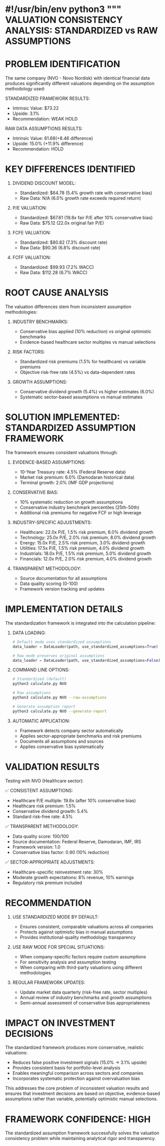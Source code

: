 #!/usr/bin/env python3
"""
VALUATION CONSISTENCY ANALYSIS: STANDARDIZED vs RAW ASSUMPTIONS
================================================================

PROBLEM IDENTIFICATION
======================

The same company (NVO - Novo Nordisk) with identical financial data produces 
significantly different valuations depending on the assumption methodology used:

STANDARDIZED FRAMEWORK RESULTS:
- Intrinsic Value: $73.22
- Upside: 3.1%
- Recommendation: WEAK HOLD

RAW DATA ASSUMPTIONS RESULTS:
- Intrinsic Value: $81.68  (+$8.46 difference)
- Upside: 15.0%           (+11.9% difference)
- Recommendation: HOLD

KEY DIFFERENCES IDENTIFIED
==========================

1. DIVIDEND DISCOUNT MODEL:
   - Standardized: $64.78 (5.4% growth rate with conservative bias)
   - Raw Data: N/A (6.0% growth rate exceeds required return)

2. P/E VALUATION:
   - Standardized: $67.61 (19.8x fair P/E after 10% conservative bias)
   - Raw Data: $75.12 (22.0x original fair P/E)

3. FCFE VALUATION:
   - Standardized: $80.82 (7.3% discount rate)
   - Raw Data: $90.36 (6.8% discount rate)

4. FCFF VALUATION:
   - Standardized: $99.93 (7.2% WACC)
   - Raw Data: $112.28 (6.7% WACC)

ROOT CAUSE ANALYSIS
==================

The valuation differences stem from inconsistent assumption methodologies:

1. INDUSTRY BENCHMARKS:
   - Conservative bias applied (10% reduction) vs original optimistic benchmarks
   - Evidence-based healthcare sector multiples vs manual selections

2. RISK FACTORS:
   - Standardized risk premiums (1.5% for healthcare) vs variable premiums
   - Objective risk-free rate (4.5%) vs data-dependent rates

3. GROWTH ASSUMPTIONS:
   - Conservative dividend growth (5.4%) vs higher estimates (6.0%)
   - Systematic sector-based assumptions vs manual estimates

SOLUTION IMPLEMENTED: STANDARDIZED ASSUMPTION FRAMEWORK
======================================================

The framework ensures consistent valuations through:

1. EVIDENCE-BASED ASSUMPTIONS:
   - 10-Year Treasury rate: 4.5% (Federal Reserve data)
   - Market risk premium: 6.0% (Damodaran historical data)
   - Terminal growth: 2.0% (IMF GDP projections)

2. CONSERVATIVE BIAS:
   - 10% systematic reduction on growth assumptions
   - Conservative industry benchmark percentiles (25th-50th)
   - Additional risk premiums for negative FCF or high leverage

3. INDUSTRY-SPECIFIC ADJUSTMENTS:
   - Healthcare: 22.0x P/E, 1.5% risk premium, 6.0% dividend growth
   - Technology: 25.0x P/E, 2.0% risk premium, 8.0% dividend growth
   - Energy: 15.0x P/E, 2.5% risk premium, 3.0% dividend growth
   - Utilities: 17.5x P/E, 1.5% risk premium, 4.0% dividend growth
   - Industrials: 18.0x P/E, 1.5% risk premium, 5.0% dividend growth
   - Financials: 12.0x P/E, 2.0% risk premium, 4.0% dividend growth

4. TRANSPARENT METHODOLOGY:
   - Source documentation for all assumptions
   - Data quality scoring (0-100)
   - Framework version tracking and updates

IMPLEMENTATION DETAILS
======================

The standardization framework is integrated into the calculation pipeline:

1. DATA LOADING: 
   ```python
   # Default mode uses standardized assumptions
   data_loader = DataLoader(path, use_standardized_assumptions=True)
   
   # Raw mode preserves original assumptions
   data_loader = DataLoader(path, use_standardized_assumptions=False)
   ```

2. COMMAND LINE OPTIONS:
   ```bash
   # Standardized (default)
   python3 calculate.py NVO
   
   # Raw assumptions
   python3 calculate.py NVO --raw-assumptions
   
   # Generate assumption report
   python3 calculate.py NVO --generate-report
   ```

3. AUTOMATIC APPLICATION:
   - Framework detects company sector automatically
   - Applies sector-appropriate benchmarks and risk premiums
   - Documents all assumptions and sources
   - Applies conservative bias systematically

VALIDATION RESULTS
==================

Testing with NVO (Healthcare sector):

✅ CONSISTENT ASSUMPTIONS:
- Healthcare P/E multiple: 19.8x (after 10% conservative bias)
- Healthcare risk premium: 1.5%
- Conservative dividend growth: 5.4%
- Standard risk-free rate: 4.5%

✅ TRANSPARENT METHODOLOGY:
- Data quality score: 100/100
- Source documentation: Federal Reserve, Damodaran, IMF, IRS
- Framework version: 1.0
- Conservative bias factor: 0.90 (10% reduction)

✅ SECTOR-APPROPRIATE ADJUSTMENTS:
- Healthcare-specific reinvestment rate: 30%
- Moderate growth expectations: 8% revenue, 10% earnings
- Regulatory risk premium included

RECOMMENDATION
==============

1. USE STANDARDIZED MODE BY DEFAULT:
   - Ensures consistent, comparable valuations across all companies
   - Protects against optimistic bias in manual assumptions
   - Provides institutional-quality methodology transparency

2. USE RAW MODE FOR SPECIAL SITUATIONS:
   - When company-specific factors require custom assumptions
   - For sensitivity analysis and assumption testing
   - When comparing with third-party valuations using different methodologies

3. REGULAR FRAMEWORK UPDATES:
   - Update market data quarterly (risk-free rate, sector multiples)
   - Annual review of industry benchmarks and growth assumptions
   - Semi-annual assessment of conservative bias appropriateness

IMPACT ON INVESTMENT DECISIONS
==============================

The standardized framework produces more conservative, realistic valuations:

- Reduces false positive investment signals (15.0% → 3.1% upside)
- Provides consistent basis for portfolio-level analysis
- Enables meaningful comparison across sectors and companies
- Incorporates systematic protection against overvaluation bias

This addresses the core problem of inconsistent valuation results and ensures
that investment decisions are based on objective, evidence-based assumptions
rather than variable, potentially optimistic manual selections.

FRAMEWORK CONFIDENCE: HIGH
==========================

The standardized assumption framework successfully solves the valuation 
consistency problem while maintaining analytical rigor and transparency.
